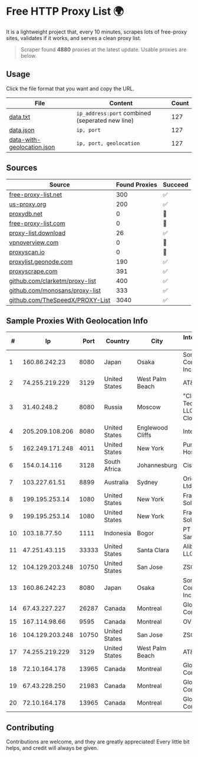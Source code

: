 
# Free HTTP Proxy List 🌍

It is a lightweight project that, every 10 minutes, scrapes lots of free-proxy sites, validates if it works, and serves a clean proxy list.


> Scraper found **4880** proxies at the latest update. Usable proxies are below.

## Usage

Click the file format that you want and copy the URL.


|File|Content|Count|
|----|-------|-----|
|[data.txt](https://raw.githubusercontent.com/themiralay/Proxy-List-World/master/data.txt)|`ip_address:port` combined (seperated new line)|127|
|[data.json](https://raw.githubusercontent.com/themiralay/Proxy-List-World/master/data.json)|`ip, port`|127|
|[data-with-geolocation.json](https://raw.githubusercontent.com/themiralay/Proxy-List-World/master/data-with-geolocation.json)|`ip, port, geolocation`|127|

## Sources

|Source|Found Proxies|Succeed|
|------|-------------|-------|
|[free-proxy-list.net](https://free-proxy-list.net)|300|✅|
|[us-proxy.org](https://www.us-proxy.org)|200|✅|
|[proxydb.net](http://proxydb.net)|0|🚫|
|[free-proxy-list.com](https://free-proxy-list.com/?page=&port=&type%5B%5D=http&type%5B%5D=https&up_time=0&search=Search)|0|🚫|
|[proxy-list.download](https://www.proxy-list.download/HTTP)|26|✅|
|[vpnoverview.com](https://vpnoverview.com/privacy/anonymous-browsing/free-proxy-servers)|0|🚫|
|[proxyscan.io](https://www.proxyscan.io)|0|🚫|
|[proxylist.geonode.com](https://proxylist.geonode.com/api/proxy-list?limit=300&page=1&sort_by=lastChecked&sort_type=desc&protocols=http,https)|190|✅|
|[proxyscrape.com](https://api.proxyscrape.com/v2/?request=displayproxies&protocol=http&timeout=10000&country=all&ssl=all&anonymity=all)|391|✅|
|[github.com/clarketm/proxy-list](https://raw.githubusercontent.com/clarketm/proxy-list/master/proxy-list-raw.txt)|400|✅|
|[github.com/monosans/proxy-list](https://raw.githubusercontent.com/monosans/proxy-list/main/proxies/http.txt)|333|✅|
|[github.com/TheSpeedX/PROXY-List](https://raw.githubusercontent.com/TheSpeedX/PROXY-List/master/http.txt)|3040|✅|


## Sample Proxies With Geolocation Info

|#|Ip|Port|Country|City|Internet Service Provider|
|-|--|----|-------|----|-------------------------|
|1|160.86.242.23|8080|Japan|Osaka|Sony Network Communications Inc|
|2|74.255.219.229|3129|United States|West Palm Beach|AT&T Corp.|
|3|31.40.248.2|8080|Russia|Moscow|"Cloud Technologies" LLC trading as Cloud.ru|
|4|205.209.108.206|8080|United States|Englewood Cliffs|Interserver, Inc|
|5|162.249.171.248|4011|United States|New York|PureVoltage Hosting Inc.|
|6|154.0.14.116|3128|South Africa|Johannesburg|Cisp IP3|
|7|103.227.61.51|8899|Australia|Sydney|Origin Net Pty Ltd|
|8|199.195.253.14|1080|United States|New York|FranTech Solutions|
|9|199.195.253.14|1080|United States|New York|FranTech Solutions|
|10|103.18.77.50|1111|Indonesia|Bogor|PT Usaha Adi Sanggoro|
|11|47.251.43.115|33333|United States|Santa Clara|Alibaba Cloud LLC|
|12|104.129.203.248|10750|United States|San Jose|ZSCALER, INC.|
|13|160.86.242.23|8080|Japan|Osaka|Sony Network Communications Inc|
|14|67.43.227.227|26287|Canada|Montreal|GloboTech Communications|
|15|167.114.98.66|9595|Canada|Montreal|OVH SAS|
|16|104.129.203.248|10750|United States|San Jose|ZSCALER, INC.|
|17|74.255.219.229|3129|United States|West Palm Beach|AT&T Corp.|
|18|72.10.164.178|13965|Canada|Montreal|GloboTech Communications|
|19|67.43.228.250|21983|Canada|Montreal|GloboTech Communications|
|20|72.10.164.178|13965|Canada|Montreal|GloboTech Communications|



## Contributing

Contributions are welcome, and they are greatly appreciated! Every
little bit helps, and credit will always be given.

